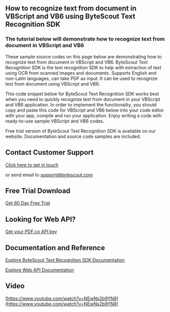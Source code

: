 ## How to recognize text from document in VBScript and VB6 using ByteScout Text Recognition SDK

### The tutorial below will demonstrate how to recognize text from document in VBScript and VB6

These sample source codes on this page below are demonstrating how to recognize text from document in VBScript and VB6. ByteScout Text Recognition SDK is the text recognition SDK to help with extraction of text using OCR from scanned images and documents. Supports English and non-Latin languages, can take PDF as input. It can be used to recognize text from document using VBScript and VB6.

This code snippet below for ByteScout Text Recognition SDK works best when you need to quickly recognize text from document in your VBScript and VB6 application. In order to implement the functionality, you should copy and paste this code for VBScript and VB6 below into your code editor with your app, compile and run your application. Enjoy writing a code with ready-to-use sample VBScript and VB6 codes.

Free trial version of ByteScout Text Recognition SDK is available on our website. Documentation and source code samples are included.

## Contact Customer Support

[Click here to get in touch](https://bytescout.zendesk.com/hc/en-us/requests/new?subject=ByteScout%20Text%20Recognition%20SDK%20Question)

or send email to [support@bytescout.com](mailto:support@bytescout.com?subject=ByteScout%20Text%20Recognition%20SDK%20Question) 

## Free Trial Download

[Get 60 Day Free Trial](https://bytescout.com/download/web-installer?utm_source=github-readme)

## Looking for Web API? 

[Get your PDF.co API key](https://pdf.co/documentation/api?utm_source=github-readme)

## Documentation and Reference

[Explore ByteScout Text Recognition SDK Documentation](https://bytescout.com/documentation/index.html?utm_source=github-readme)

[Explore Web API Documentation](https://pdf.co/documentation/api?utm_source=github-readme)

## Video

[https://www.youtube.com/watch?v=NEwNs2b9YN8](https://www.youtube.com/watch?v=NEwNs2b9YN8)